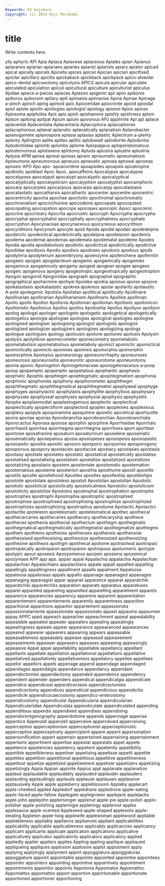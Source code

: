 ```yaml
---
Keywords: 43 kojimura
Copyright: (C) 2024 Koji Murakami
---
```


# title

Write contents here.



ylly aphyric API Apia Apiaca Apiaceae apiaceous Apiales apian Apianus
apiararies apiarian apiarians apiaries apiarist apiarists apiary apiator apicad apical
apically apicals Apicella apices apicial Apician apician apicifixed apicilar apicillary
apicitis apickaback apickback apickpack apico-alveolar apico-dental apicoectomy apicolysis APICS apicula
apicular apiculate apiculated apiculation apiculi apicultural apiculture apiculturist apiculus Apidae
apiece a-pieces apieces Apiezon apigenin apii apiin apikores apikoros apikorsim
apilary apili apimania apimanias Apina Apinae Apinage a-pinch apinch aping
apinoid apio Apioceridae apiocrinite apioid apioidal apiol apiole apiolin apiologies
apiologist apiology apionol Apios apiose Apiosoma apiphobia Apis apis apish
apishamore apishly apishness apism Apison apitong apitpat Apium apium apivorous
APJ apjohnite Apl apl aplace aplacental Aplacentalia Aplacentaria Aplacophora aplacophoran
aplacophorous aplanat aplanatic aplanatically aplanatism Aplanobacter aplanogamete aplanospore aplasia aplasias
aplastic Aplectrum a-plenty aplenty Aplington aplite aplites aplitic aplobasalt aplodiorite
Aplodontia Aplodontiidae aplomb aplombs aplome Aplopappus aploperistomatous aplostemonous aplotaxene aplotomy
Apluda aplustra aplustre aplustria Aplysia APM apnea apneal apneas apneic
apneumatic apneumatosis Apneumona apneumonous apneusis apneustic apnoea apnoeal apnoeas apnoeic
APO Apo apo- apoaconitine apoapsides apoapsis apoatropine apobiotic apoblast Apoc
Apoc. apocaffeine Apocalypse apocalypse apocalypses apocalypst apocalypt apocalyptic apocalyptical apocalyptically
apocalypticism apocalyptism apocalyptist apocamphoric apocarp apocarpies apocarpous apocarps apocarpy apocatastasis
apocatastatic apocatharsis apocathartic apocenter apocentre apocentric apocentricity apocha apochae apocholic
apochromat apochromatic apochromatism apocinchonine apocodeine apocopate apocopated apocopating apocopation apocope
apocopes apocopic Apocr apocrenic apocrine apocrisiary Apocrita apocrustic apocryph Apocrypha
apocrypha apocryphal apocryphalist apocryphally apocryphalness apocryphate apocryphon Apocynaceae apocynaceous apocyneous
apocynthion apocynthions Apocynum apocyte apod Apoda apodal apodan apodedeipna apodeictic
apodeictical apodeictically apodeipna apodeipnon apodeixis apodema apodemal apodemas apodemata apodematal
apodeme Apodes Apodia apodia apodiabolosis apodictic apodictical apodictically apodictive Apodidae
apodioxis Apodis apodixis apodoses apodosis apodous apods apodyteria apodyterium apoembryony
apoenzyme apofenchene apoferritin apogaeic apogaic apogalacteum apogamic apogamically apogamies apogamous
apogamously apogamy apogeal apogean apogee apogees apogeic apogenous apogeny apogeotropic
apogeotropically apogeotropism Apogon apogonid Apogonidae apograph apographal apographic apographical apoharmine
apohyal Apoidea apoikia apoious apoise apojove apokatastasis apokatastatic apokrea apokreos
apolar apolarity apolaustic A-pole apolegamic Apolista Apolistan apolitical apolitically Apollinaire
Apollinarian apollinarian Apollinarianism Apollinaris Apolline apollinian Apollo apollo Apollon Apollonia
Apollonian apollonian Apollonic apollonicon Apollonistic Apollonius Apollos apollos Apolloship Apollus
Apollyon apollyon apolog apologal apologer apologete apologetic apologetical apologetically apologetics
apologia apologiae apologias apological apologies apologise apologised apologiser apologising apologist
apologists apologize apologized apologizer apologizers apologizes apologizing apologs apologue apologues
apology apolousis apolune apolunes apolusis Apolysin apolysis apolytikion apomecometer apomecometry
apometabolic apometabolism apometabolous apometaboly apomict apomictic apomictical apomictically apomicts apomixes
apomixis apomorphia apomorphin apomorphine Apomyius aponeurology aponeurorrhaphy aponeuroses aponeurosis aponeurositis
aponeurotic aponeurotome aponeurotomy aponia aponic Aponogeton Aponogetonaceae aponogetonaceous a-poop apoop
apopemptic apopenptic apopetalous apophantic apophasis apophatic Apophis apophlegm apophlegmatic apophlegmatism
apophonia apophonic apophonies apophony apophorometer apophthegm apophthegmatic apophthegmatical apophthegmatist apophyeeal
apophyge apophyges apophylactic apophylaxis apophyllite apophyllous apophysary apophysate apophyseal apophyses
apophysial apophysis apophysitis Apopka apoplasmodial apoplastogamous apoplectic apoplectical apoplectically apoplectiform
apoplectoid apoplex apoplexies apoplexious apoplexy apopyle apoquinamine apoquinine aporetic aporetical
aporhyolite aporia aporiae aporias Aporobranchia aporobranchian Aporobranchiata Aporocactus Aporosa aporose
aporphin aporphine Aporrhaidae Aporrhais aporrhaoid aporrhea aporrhegma aporrhiegma aporrhoea aport
aportlast aportoise aposafranine aposaturn aposaturnium aposelene aposematic aposematically aposepalous aposia
aposiopeses aposiopesis aposiopestic aposiopetic apositia apositic aposoro aposporic apospories aposporogony
aposporous apospory apostacies apostacize apostacy apostasies apostasis apostasy apostate apostates
apostatic apostatical apostatically apostatise apostatised apostatising apostatism apostatize apostatized apostatizes
apostatizing apostaxis apostem apostemate apostematic apostemation apostematous aposteme aposteriori aposthia
aposthume apostil apostille apostils apostle apostlehood Apostles apostles apostleship apostleships
apostoile apostolate apostoless apostoli Apostolian apostolian Apostolic apostolic apostolical apostolically
apostolicalness Apostolici apostolicism apostolicity apostolize Apostolos apostrophal apostrophation apostrophe apostrophes
apostrophi Apostrophia apostrophic apostrophied apostrophise apostrophised apostrophising apostrophize apostrophized apostrophizes
apostrophizing apostrophus apostume Apotactic Apotactici apotactite apotelesm apotelesmatic apotelesmatical apothec
apothecal apothecarcaries apothecaries apothecary apothecaryship apothece apotheces apothecia apothecial apothecium
apothegm apothegmatic apothegmatical apothegmatically apothegmatist apothegmatize apothegms apothem apothems apotheose
apotheoses apotheosis apotheosise apotheosised apotheosising apotheosize apotheosized apotheosizing apothesine apothesis
apothgm apotihecal apotome apotracheal apotropaic apotropaically apotropaion apotropaism apotropous apoturmeric
apotype apotypic apout apoxesis Apoxyomenos apozem apozema apozemical apozymase APP
app app. appair appal Appalachia appalachia Appalachian appalachian Appalachians appalachians
appale appall appalled appalling appallingly appallingness appallment appalls appalment Appaloosa
appaloosa appaloosas appals appalto appanage appanaged appanages appanaging appanagist appar
apparail apparance apparat apparatchik apparatchiki apparatchiks apparation apparats apparatus apparatuses
apparel appareled appareling apparelled apparelling apparelment apparels apparence apparencies apparency
apparens apparent apparentation apparentement apparentements apparently apparentness apparition apparitional apparitions
apparitor appartement appassionata appassionatamente appassionate appassionato appast appaume appaumee appay
APPC appd appeach appeacher appeachment appeal appealability appealable appealed appealer
appealers appealing appealingly appealingness appeals appear appearance appearanced appearances appeared
appearer appearers appearing appears appeasable appeasableness appeasably appease appeased appeasement
appeasements appeaser appeasers appeases appeasing appeasingly appeasive Appel appel appellability
appellable appellancy appellant appellants appellate appellation appellational appellations appellative appellatived
appellatively appellativeness appellatory appellee appellees appellor appellors appels appenage append
appendage appendaged appendages appendalgia appendance appendancy appendant appendectomies appendectomy appended
appendence appendency appendent appender appenders appendical appendicalgia appendicate appendice appendiceal
appendicectasis appendicectomies appendicectomy appendices appendicial appendicious appendicitis appendicle appendicocaecostomy appendico-enterostomy
appendicostomy appendicular Appendicularia appendicularian Appendiculariidae Appendiculata appendiculate appendiculated appending appenditious
appendix appendixed appendixes appendixing appendorontgenography appendotome appends appennage appense appentice
Appenzell appenzell apperceive apperceived apperceiving apperception apperceptionism apperceptionist apperceptionistic apperceptive
apperceptively appercipient appere apperil appersonation appersonification appert appertain appertained appertaining
appertainment appertains appertinent appertise appestat appestats appet appete appetence appetencies
appetency appetent appetently appetibility appetible appetibleness appetiser appetising appetisse appetit
appetite appetites appetition appetitional appetitious appetitive appetitiveness appetitost appetize appetized
appetizement appetizer appetizers appetizing appetizingly Appia Appian appinite Appius appl
applanate applanation applaud applaudable applaudably applauded applauder applauders applauding applaudingly
applauds applause applauses applausive applausively Apple apple appleberry appleblossom Appleby
applecart apple-cheeked appled Appledorf appledrane appledrone apple-eating apple-faced apple-fallow Applegate
applegrower applejack applejacks apple-john applejohn applemonger applenut apple-pie apple-polish apple-polisher
apple-polishing appleringie appleringy appleroot apples applesauce apple-scented Appleseed apple-shaped applesnits
apple-stealing Appleton apple-twig applewife applewoman applewood appliable appliableness appliably appliance
appliances appliant applicabilities applicability applicable applicableness applicably applicancies applicancy applicant
applicants applicate application applications applicative applicatively applicator applicatorily applicators applicatory
applied appliedly applier appliers applies Appling appling applique appliqued appliqueing
appliques applosion applosive applot applotment apply applying applyingly applyment appmt
appoggiatura appoggiaturas appoggiature appoint appointable appointe appointed appointee appointees appointer
appointers appointing appointive appointively appointment appointments appointor appoints Appolonia Appomatox
Appomattoc Appomattox appomattox apport apportion apportionable apportionate apportioned apportioner apportioning
